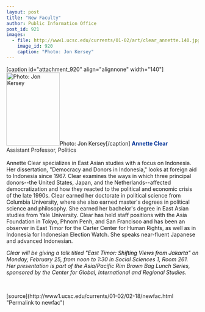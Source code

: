 ```yaml
---
layout: post
title: "New Faculty"
author: Public Information Office
post_id: 921
images:
  - file: http://www1.ucsc.edu/currents/01-02/art/clear_annette.140.jpg
    image_id: 920
    caption: "Photo: Jon Kersey"
---
```


[caption id="attachment_920" align="alignnone" width="140"]<a href="http://localhost/mysite/wp-content/uploads/2002/02/clear_annette.140.jpg"><img class="size-full wp-image-920" src="http://localhost/mysite/wp-content/uploads/2002/02/clear_annette.140.jpg" alt="Photo: Jon Kersey" width="140" height="191" /></a>Photo: Jon Kersey[/caption]
<font color="#003399"><b>Annette Clear</b></font><br>
Assistant Professor, Politics<br>
<br>
Annette Clear specializes in East Asian studies with a focus on Indonesia. Her dissertation, "Democracy and Donors in Indonesia," looks at foreign aid to Indonesia since 1967. Clear examines the ways in which three principal donors--the United States, Japan, and the Netherlands--affected democratization and how they reacted to the political and economic crisis of the late 1990s. Clear earned her doctorate in political science from Columbia University, where she also earned master's degrees in political science and philosophy. She earned her bachelor's degree in East Asian studies from Yale University. Clear has held staff positions with the Asia Foundation in Tokyo, Phnom Penh, and San Francisco and has been an observer in East Timor for the Carter Center for Human Rights, as well as in Indonesia for Indonesian Election Watch. She speaks near-fluent Japanese and advanced Indonesian.
<p>
  <i>Clear will be giving a talk titled</i> <font color="#000000"><i>"East Timor: Shifting Views from Jakarta"</i></font> <i>on Monday, February 25, from noon to 1:30 in Social Sciences 1, Room 261. Her presentation is part of the Asia/Pacific Rim Brown Bag Lunch Series, sponsored by the Center for Global, International and Regional Studies.</i>
</p>
<p>

  <br>
  </p>
[source](http://www1.ucsc.edu/currents/01-02/02-18/newfac.html "Permalink to newfac")
